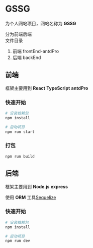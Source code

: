 # GSSG

为个人网站项目，网站名称为 __GSSG__

分为前端后端  
文件目录

1. 前端 frontEnd-antdPro  
2. 后端 backEnd  

## 前端

框架主要用到 __React__ __TypeScript__ __antdPro__

### 快速开始

```bash
# 安装依赖包
npm install

# 启动项目
npm run start
```

### 打包

```bash
npm run build
```

## 后端

框架主要用到 __Node.js__ __express__

使用 __ORM__ 工具[Sequelize](https://sequelize.org/ "Sequelize官网")

### 快速开始

```bash
# 安装依赖包
npm install

# 启动项目
npm run dev
```
